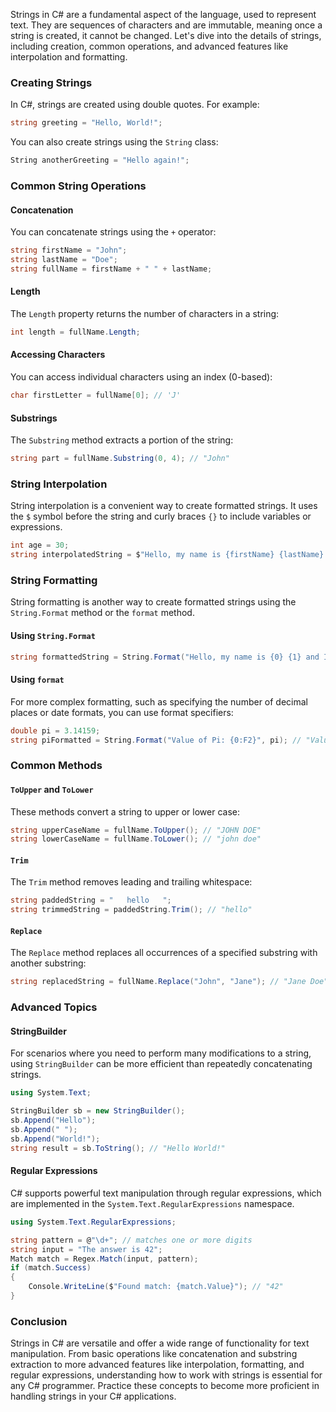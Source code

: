 Strings in C# are a fundamental aspect of the language, used to represent text. They are sequences of characters and are immutable, meaning once a string is created, it cannot be changed. Let's dive into the details of strings, including creation, common operations, and advanced features like interpolation and formatting.

### Creating Strings

In C#, strings are created using double quotes. For example:

```csharp
string greeting = "Hello, World!";
```

You can also create strings using the `String` class:

```csharp
String anotherGreeting = "Hello again!";
```

### Common String Operations

#### Concatenation

You can concatenate strings using the `+` operator:

```csharp
string firstName = "John";
string lastName = "Doe";
string fullName = firstName + " " + lastName;
```

#### Length

The `Length` property returns the number of characters in a string:

```csharp
int length = fullName.Length;
```

#### Accessing Characters

You can access individual characters using an index (0-based):

```csharp
char firstLetter = fullName[0]; // 'J'
```

#### Substrings

The `Substring` method extracts a portion of the string:

```csharp
string part = fullName.Substring(0, 4); // "John"
```

### String Interpolation

String interpolation is a convenient way to create formatted strings. It uses the `$` symbol before the string and curly braces `{}` to include variables or expressions.

```csharp
int age = 30;
string interpolatedString = $"Hello, my name is {firstName} {lastName} and I am {age} years old.";
```

### String Formatting

String formatting is another way to create formatted strings using the `String.Format` method or the `format` method.

#### Using `String.Format`

```csharp
string formattedString = String.Format("Hello, my name is {0} {1} and I am {2} years old.", firstName, lastName, age);
```

#### Using `format`

For more complex formatting, such as specifying the number of decimal places or date formats, you can use format specifiers:

```csharp
double pi = 3.14159;
string piFormatted = String.Format("Value of Pi: {0:F2}", pi); // "Value of Pi: 3.14"
```

### Common Methods

#### `ToUpper` and `ToLower`

These methods convert a string to upper or lower case:

```csharp
string upperCaseName = fullName.ToUpper(); // "JOHN DOE"
string lowerCaseName = fullName.ToLower(); // "john doe"
```

#### `Trim`

The `Trim` method removes leading and trailing whitespace:

```csharp
string paddedString = "   hello   ";
string trimmedString = paddedString.Trim(); // "hello"
```

#### `Replace`

The `Replace` method replaces all occurrences of a specified substring with another substring:

```csharp
string replacedString = fullName.Replace("John", "Jane"); // "Jane Doe"
```

### Advanced Topics

#### StringBuilder

For scenarios where you need to perform many modifications to a string, using `StringBuilder` can be more efficient than repeatedly concatenating strings.

```csharp
using System.Text;

StringBuilder sb = new StringBuilder();
sb.Append("Hello");
sb.Append(" ");
sb.Append("World!");
string result = sb.ToString(); // "Hello World!"
```

#### Regular Expressions

C# supports powerful text manipulation through regular expressions, which are implemented in the `System.Text.RegularExpressions` namespace.

```csharp
using System.Text.RegularExpressions;

string pattern = @"\d+"; // matches one or more digits
string input = "The answer is 42";
Match match = Regex.Match(input, pattern);
if (match.Success)
{
    Console.WriteLine($"Found match: {match.Value}"); // "42"
}
```

### Conclusion

Strings in C# are versatile and offer a wide range of functionality for text manipulation. From basic operations like concatenation and substring extraction to more advanced features like interpolation, formatting, and regular expressions, understanding how to work with strings is essential for any C# programmer. Practice these concepts to become more proficient in handling strings in your C# applications.
